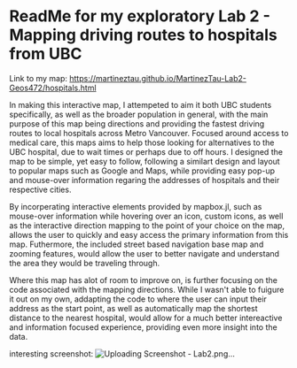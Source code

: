 # ReadMe for my exploratory Lab 2 - Mapping driving routes to hospitals from UBC

Link to my map: https://martineztau.github.io/MartinezTau-Lab2-Geos472/hospitals.html

In making this interactive map, I attempeted to aim it both UBC students specifically, as well as the broader population in general, with the main purpose of this map being directions and providing the fastest driving routes to local hospitals across Metro Vancouver. Focused around access to medical care, this maps aims to help those looking for alternatives to the UBC hospital, due to wait times or perhaps due to off hours. I designed the map to be simple, yet easy to follow, following a similart design and layout to popular maps such as Google and Maps, while providing easy pop-up and mouse-over information regaring the addresses of hospitals and their respective cities. 

By incorperating interactive elements provided by mapbox.jl, such as mouse-over information while hovering over an icon, custom icons, as well as the interactive direction mapping to the point of your choice on the map, allows the user to quickly and easy access the primary information from this map. Futhermore, the included street based navigation base map and zooming features, would allow the user to better navigate and understand the area they would be traveling through.

Where this map has alot of room to improve on, is further focusing on the code associated with the mapping directions. While I wasn't able to fuigure it out on my own, addapting the code to where the user can input their address as the start point, as well as automatically map the shortest distance to the nearest hospital, would allow for a much better intereactive and information focused experience, providing even more insight into the data.

interesting screenshot: ![Uploading Screenshot - Lab2.png…]()
